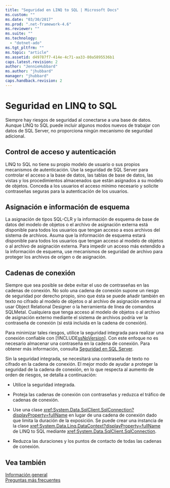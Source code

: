```yaml
---
title: "Seguridad en LINQ to SQL | Microsoft Docs"
ms.custom: ""
ms.date: "03/30/2017"
ms.prod: ".net-framework-4.6"
ms.reviewer: ""
ms.suite: ""
ms.technology: 
  - "dotnet-ado"
ms.tgt_pltfrm: ""
ms.topic: "article"
ms.assetid: d49787f7-414e-4c71-aa33-80a5895536b1
caps.latest.revision: 2
author: "JennieHubbard"
ms.author: "jhubbard"
manager: "jhubbard"
caps.handback.revision: 2
---
```

# Seguridad en LINQ to SQL
Siempre hay riesgos de seguridad al conectarse a una base de datos.  Aunque LINQ to SQL puede incluir algunos modos nuevos de trabajar con datos de SQL Server, no proporciona ningún mecanismo de seguridad adicional.  
  
## Control de acceso y autenticación  
 LINQ to SQL no tiene su propio modelo de usuario o sus propios mecanismos de autenticación.  Use la seguridad de SQL Server para controlar el acceso a la base de datos, las tablas de base de datos, las vistas y los procedimientos almacenados que están asignados a su modelo de objetos.  Conceda a los usuarios el acceso mínimo necesario y solicite contraseñas seguras para la autenticación de los usuarios.  
  
## Asignación e información de esquema  
 La asignación de tipos SQL\-CLR y la información de esquema de base de datos del modelo de objetos o el archivo de asignación externa está disponible para todos los usuarios que tengan acceso a esos archivos del sistema de archivos.  Asuma que la información de esquema estará disponible para todos los usuarios que tengan acceso al modelo de objetos o al archivo de asignación externa. Para impedir un acceso más extendido a la información de esquema, use mecanismos de seguridad de archivo para proteger los archivos de origen o de asignación.  
  
## Cadenas de conexión  
 Siempre que sea posible se debe evitar el uso de contraseñas en las cadenas de conexión.  No solo una cadena de conexión supone un riesgo de seguridad por derecho propio, sino que ésta se puede añadir también en texto no cifrado al modelo de objetos o al archivo de asignación externa al usar Object Relational Designer o la herramienta de línea de comandos SQLMetal.  Cualquiera que tenga acceso al modelo de objetos o al archivo de asignación externo mediante el sistema de archivos podría ver la contraseña de conexión \(si está incluida en la cadena de conexión\).  
  
 Para minimizar tales riesgos, utilice la seguridad integrada para realizar una conexión confiable con [!INCLUDE[ssNoVersion](../../../../../../includes/ssnoversion-md.md)].  Con este enfoque no es necesario almacenar una contraseña en la cadena de conexión.  Para obtener más información, consulta [Seguridad en SQL Server](../../../../../../docs/framework/data/adonet/sql/sql-server-security.md).  
  
 Sin la seguridad integrada, se necesitará una contraseña de texto no cifrado en la cadena de conexión.  El mejor modo de ayudar a proteger la seguridad de la cadena de conexión, en lo que respecta al aumento de orden de riesgos, se detalla a continuación:  
  
-   Utilice la seguridad integrada.  
  
-   Proteja las cadenas de conexión con contraseñas y reduzca el tráfico de cadenas de conexión.  
  
-   Use una clase <xref:System.Data.SqlClient.SqlConnection?displayProperty=fullName> en lugar de una cadena de conexión dado que limita la duración de la exposición.  Se puede crear una instancia de la clase <xref:System.Data.Linq.DataContext?displayProperty=fullName> de LINQ to SQL mediante <xref:System.Data.SqlClient.SqlConnection>.  
  
-   Reduzca las duraciones y los puntos de contacto de todas las cadenas de conexión.  
  
## Vea también  
 [Información general](../../../../../../docs/framework/data/adonet/sql/linq/background-information.md)   
 [Preguntas más frecuentes](../../../../../../docs/framework/data/adonet/sql/linq/frequently-asked-questions.md)